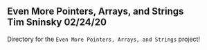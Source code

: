 **Even More Pointers, Arrays, and Strings**\
Tim Sninsky
02/24/20
---
Directory for the `Even More Pointers, Arrays, and Strings` project!